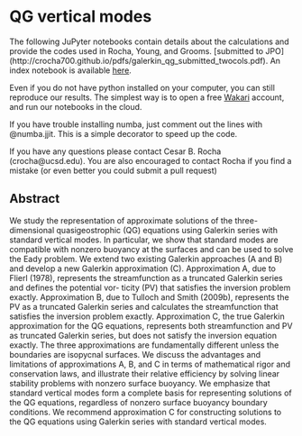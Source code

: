 # QG vertical modes
<p>The following JuPyter notebooks contain details about the calculations and provide the codes used in Rocha, Young, and Grooms. [submitted to JPO](http://crocha700.github.io/pdfs/galerkin_qg_submitted_twocols.pdf). An index  notebook is available <a href="http://nbviewer.ipython.org/github/crocha700/qg_vertical_modes/blob/master/index.ipynb">here</a>.</p>

<p>Even if you do not have python installed on your computer, you can still reproduce our results. The simplest way is to open a free <a href="https://wakari.io" target="_new">Wakari</a> account, and run our notebooks in the cloud.</p>

<p>If you have trouble installing numba, just comment out the lines with @numba.jjit. This is a simple decorator to speed up the code.</p>

<p>If you have any questions please contact Cesar B. Rocha (crocha@ucsd.edu). You are also encouraged to contact Rocha if you find a mistake (or even better you could submit a pull request)</p>

## Abstract
We study the representation of approximate solutions of the three-dimensional quasigeostrophic (QG) equations using Galerkin series with standard vertical modes. In particular, we show that standard modes are compatible with nonzero buoyancy at the surfaces and can be used to solve the Eady problem. We extend two existing Galerkin approaches (A and B) and develop a new Galerkin approximation (C). Approximation A, due to Flierl (1978), represents the streamfunction as a truncated Galerkin series and defines the potential vor- ticity (PV) that satisfies the inversion problem exactly. Approximation B, due to Tulloch and Smith (2009b), represents the PV as a truncated Galerkin series and calculates the streamfunction that satisfies the inversion problem exactly. Approximation C, the true Galerkin approximation for the QG equations, represents both streamfunction and PV as truncated Galerkin series, but does not satisfy the inversion equation exactly. The three approximations are fundamentally different unless the boundaries are isopycnal surfaces. We discuss the advantages and limitations of approximations A, B, and C in terms of mathematical rigor and conservation laws, and illustrate their relative efficiency by solving linear stability problems with nonzero surface buoyancy. We emphasize that standard vertical modes form a complete basis for representing solutions of the QG equations, regardless of nonzero surface buoyancy boundary conditions. We recommend approximation C for constructing solutions to the QG equations using Galerkin series with standard vertical modes.
